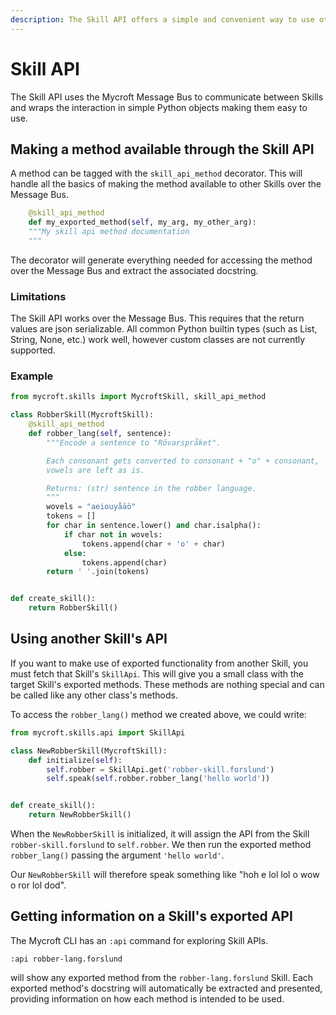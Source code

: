 ```yaml
---
description: The Skill API offers a simple and convenient way to use other Skill's methods and export your own to help other Skill creators. 
---
```

# Skill API

The Skill API uses the Mycroft Message Bus to communicate between Skills and wraps the interaction in simple Python objects making them easy to use.

## Making a method available through the Skill API

A method can be tagged with the `skill_api_method` decorator. This will handle all the basics of making the method available to other Skills over the Message Bus.

```python
    @skill_api_method
    def my_exported_method(self, my_arg, my_other_arg):
    """My skill api method documentation
    """
```

The decorator will generate everything needed for accessing the method over the Message Bus and extract the associated docstring.

### Limitations

The Skill API works over the Message Bus. This requires that the return values are json serializable. All common Python builtin types (such as List, String, None, etc.) work well, however custom classes are not currently supported.

### Example

```python
from mycroft.skills import MycroftSkill, skill_api_method

class RobberSkill(MycroftSkill):
    @skill_api_method
    def robber_lang(self, sentence):
        """Encode a sentence to "Rövarspråket".

        Each consonant gets converted to consonant + "o" + consonant,
        vowels are left as is.

        Returns: (str) sentence in the robber language.
        """
        wovels = "aeiouyåäö"
        tokens = []
        for char in sentence.lower() and char.isalpha():
            if char not in wovels:
                tokens.append(char + 'o' + char)
            else:
                tokens.append(char)
        return ' '.join(tokens)


def create_skill():
    return RobberSkill()
```

## Using another Skill's API

If you want to make use of exported functionality from another Skill, you must fetch that Skill's `SkillApi`. This will give you a small class with the target Skill's exported methods. These methods are nothing special and can be called like any other class's methods.

To access the `robber_lang()` method we created above, we could write:

```python
from mycroft.skills.api import SkillApi

class NewRobberSkill(MycroftSkill):
    def initialize(self):
        self.robber = SkillApi.get('robber-skill.forslund')
        self.speak(self.robber.robber_lang('hello world'))


def create_skill():
    return NewRobberSkill()
```

When the `NewRobberSkill` is initialized, it will assign the API from the Skill `robber-skill.forslund` to `self.robber`. We then run the exported method `robber_lang()` passing the argument `'hello world'`. 

Our `NewRobberSkill` will therefore speak something like "hoh e lol lol o wow o ror lol dod".


## Getting information on a Skill's exported API

The Mycroft CLI has an `:api` command for exploring Skill APIs.

```
:api robber-lang.forslund
```

will show any exported method from the `robber-lang.forslund` Skill. Each exported method's docstring will automatically be extracted and presented, providing information on how each method is intended to be used.
